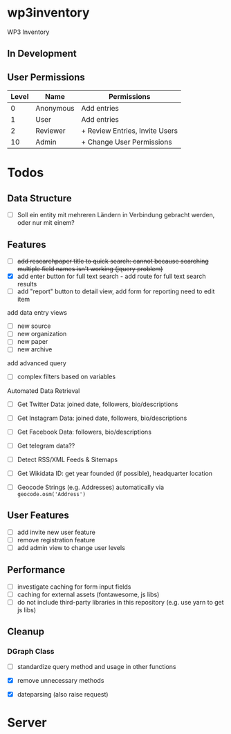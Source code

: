 # wp3inventory
WP3 Inventory

## In Development

## User Permissions

Level | Name | Permissions
------|------|------------
0     | Anonymous | Add entries
1     | User  | Add entries
2     | Reviewer | + Review Entries, Invite Users
10    | Admin   | + Change User Permissions 


# Todos

## Data Structure 

- [ ] Soll ein entity mit mehreren Ländern in Verbindung gebracht werden, oder nur mit einem?

## Features

- [ ] ~~add researchpaper title to quick search: cannot because searching multiple field names isn't working (jquery problem)~~
- [x] add enter button for full text search
        - add route for full text search results
- [ ] add "report" button to detail view, add form for reporting need to edit item

add data entry views
- [ ] new source
- [ ] new organization
- [ ] new paper
- [ ] new archive

add advanced query
- [ ] complex filters based on variables

Automated Data Retrieval
- [ ] Get Twitter Data: joined date, followers, bio/descriptions
- [ ] Get Instagram Data: joined date, followers, bio/descriptions
- [ ] Get Facebook Data: followers, bio/descriptions
- [ ] Get telegram data??
- [ ] Detect RSS/XML Feeds & Sitemaps
- [ ] Get Wikidata ID: get year founded (if possible), headquarter location
- [ ] Geocode Strings (e.g. Addresses) automatically via `geocode.osm('Address')`



## User Features

- [ ] add invite new user feature
- [ ] remove registration feature
- [ ] add admin view to change user levels

## Performance

- [ ] investigate caching for form input fields
- [ ] caching for external assets (fontawesome, js libs)
- [ ] do not include third-party libraries in this repository (e.g. use yarn to get js libs)

## Cleanup

### DGraph Class

- [ ] standardize query method and usage in other functions
- [x] remove unnecessary methods
- [x] dateparsing (also raise request)


# Server

